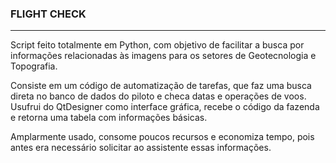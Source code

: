 ### FLIGHT CHECK
********************************************

Script feito totalmente em Python, com objetivo de facilitar a busca por informações relacionadas às imagens para os setores de Geotecnologia e Topografia.

Consiste em um código de automatização de tarefas, que faz uma busca direta no banco de dados do piloto e checa datas e operações de voos. Usufrui do QtDesigner como interface gráfica, recebe o código da fazenda e retorna uma tabela com informações básicas.

Amplarmente usado, consome poucos recursos e economiza tempo, pois antes era necessário solicitar ao assistente essas informações.